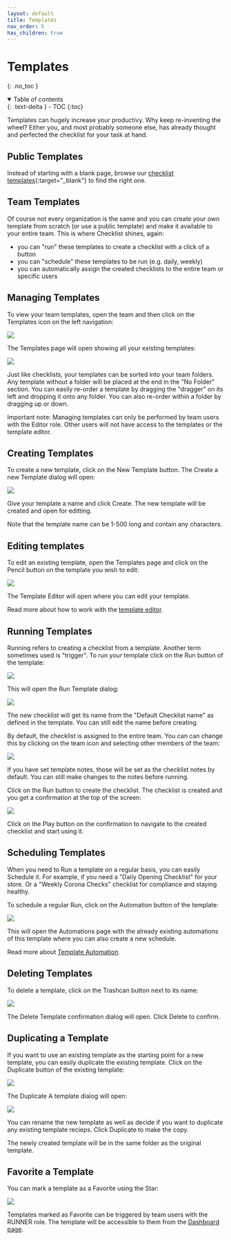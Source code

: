 ```yaml
---
layout: default
title: Templates
nav_order: 5
has_children: true
---
```

# Templates
{: .no_toc }


<details open markdown="block">
  <summary>
    Table of contents
  </summary>
  {: .text-delta }
- TOC
{:toc}
</details>


Templates can hugely increase your productivy. Why keep re-inventing the wheel? Either you, and most probably someone else, has already thought and perfected the checklist for your task at hand. 

## Public Templates
Instead of starting with a blank page, browse our [checklist templates](https://checklist.com/templates){:target="_blank"} to find the right one. 

## Team Templates

Of course not every organization is the same and you can create your own template from scratch (or use a public template) and make it available to your entire team. This is where Checklist shines, again:
* you can "run" these templates to create a checklist with a click of a button
* you can "schedule" these templates to be run (e.g. daily, weekly)
* you can automatically assign the created checklists to the entire team or specific users


## Managing Templates
To view your team templates, open the team and then click on the Templates icon on the left navigation:

![](/assets/images/templates/templates-menu.png)

The Templates page will open showing all your existing templates:

![](/assets/images/templates/templates-list.png)

Just like checklists, your templates can be sorted into your team folders. Any template without a folder will be placed at the end in the "No Folder" section. You can easily re-order a template by dragging the "dragger" on its left and dropping it onto any folder. You can also re-order within a folder by dragging up or down.

Important note: Managing templates can only be performed by team users with the Editor role. Other users will not have access to the templates or the template editor.

## Creating Templates
To create a new template, click on the New Template button. The Create a new Template dialog will open:

![](/assets/images/templates/templates-add.png)

Give your template a name and click Create. The new template will be created and open for editting. 

Note that the template name can be 1-500 long and contain any characters.

## Editing templates
To edit an existing template, open the Templates page and click on the Pencil button on the template you wish to edit:

![](/assets/images/templates/templates-editor-button.png)

The Template Editor will open where you can edit your template. 

Read more about how to work with the [template editor](/templates/template-editor/).

## Running Templates
Running refers to creating a checklist from a template. Another term sometimes used is "trigger". To run your template click on the Run button of the template:

![](/assets/images/templates/templates-run-button.png)

This will open the Run Template dialog:

![](/assets/images/templates/templates-run-dialog.png)

The new checklist will get its name from the "Default Checklist name" as defined in the template. You can still edit the name before creating.

By default, the checklist is assigned to the entire team. You can can change this by clicking on the team icon and selecting other members of the team:

![](/assets/images/templates/templates-run-assign.png)

If you have set template notes, those will be set as the checklist notes by default. You can still make changes to the notes before running. 

Click on the Run button to create the checklist. The checklist is created and you get a confirmation at the top of the screen:

![](/assets/images/templates/templates-run-confirm.png)

Click on the Play button on the confirmation to navigate to the created checklist and start using it.

## Scheduling Templates
When you need to Run a template on a regular basis, you can easily Schedule it. For example, if you need a "Daily Opening Checklist" for your store. Or a "Weekly Corona Checks" checklist for compliance and staying healthy.

To schedule a regular Run, click on the Automation button of the template:

![](/assets/images/templates/templates-schedule-button.png)

This will open the Automations page with the already existing automations of this template where you can also create a new schedule. 

Read more about [Template Automation](/automation/#template-automation).

## Deleting Templates

To delete a template, click on the Trashcan button next to its name:

![](/assets/images/templates/templates-delete-button.png)

The Delete Template confirmation dialog will open. Click Delete to confirm.

## Duplicating a Template
If you want to use an existing template as the starting point for a new template, you can easily duplicate the existing template. Click on the Duplicate button of the existing template:

![](/assets/images/templates/templates-duplicate-button.png)

The Duplicate A template dialog will open:

![](/assets/images/templates/templates-duplicate-dialog.png)

You can rename the new template as well as decide if you want to duplicate any existing template recieps. Click Duplicate to make the copy. 

The newly created template will be in the same folder as the original template.

## Favorite a Template
You can mark a template as a Favorite using the Star:

![](/assets/images/templates/templates-favorite-button.png)

Templates marked as Favorite can be triggered by team users with the RUNNER role. The template will be accessible to them from the [Dashboard page](/dashboard).